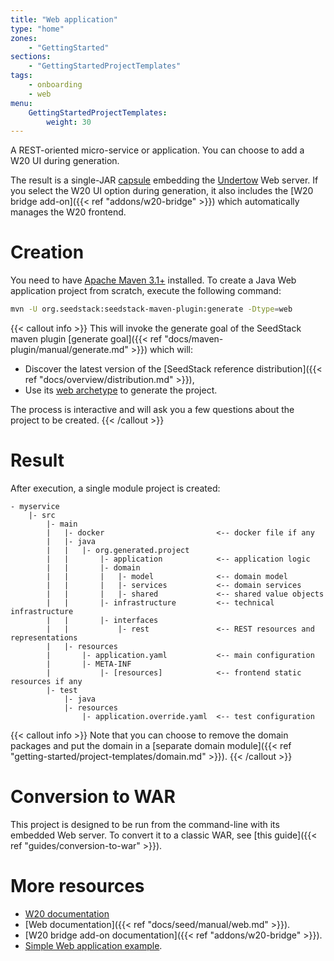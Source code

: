 ```yaml
---
title: "Web application"
type: "home"
zones:
    - "GettingStarted"
sections:
    - "GettingStartedProjectTemplates"
tags:
    - onboarding
    - web
menu:
    GettingStartedProjectTemplates:
        weight: 30
---
```


A REST-oriented micro-service or application. You can choose to add a W20 UI during generation. <!--more-->

The result is a single-JAR [capsule](http://www.capsule.io) embedding the [Undertow](http://undertow.io) Web server.
If you select the W20 UI option during generation, it also includes the [W20 bridge add-on]({{< ref "addons/w20-bridge" >}}) 
which automatically manages the W20 frontend.

# Creation

You need to have [Apache Maven 3.1+](https://maven.apache.org/) installed. 
To create a Java Web application project from scratch, execute the following command:

```bash
mvn -U org.seedstack:seedstack-maven-plugin:generate -Dtype=web
```

{{< callout info >}}
This will invoke the generate goal of the SeedStack maven plugin [generate goal]({{< ref "docs/maven-plugin/manual/generate.md" >}}) which will:

* Discover the latest version of the [SeedStack reference distribution]({{< ref "docs/overview/distribution.md" >}}),
* Use its [web archetype](http://search.maven.org/#search%7Cga%7C1%7Cg%3A%22org.seedstack%22%20a%3A%22web-archetype%22) to generate the project.

The process is interactive and will ask you a few questions about the project to be created.
{{< /callout >}}

# Result
 
After execution, a single module project is created:

```plain
- myservice
    |- src
        |- main
        |   |- docker                         <-- docker file if any
        |   |- java
        |   |   |- org.generated.project
        |   |       |- application            <-- application logic
        |   |       |- domain
        |   |       |   |- model              <-- domain model
        |   |       |   |- services           <-- domain services
        |   |       |   |- shared             <-- shared value objects
        |   |       |- infrastructure         <-- technical infrastructure
        |   |       |- interfaces       
        |   |           |- rest               <-- REST resources and representations
        |   |- resources
        |       |- application.yaml           <-- main configuration
        |       |- META-INF
        |           |- [resources]            <-- frontend static resources if any
        |- test
            |- java
            |- resources
                |- application.override.yaml  <-- test configuration
```

{{< callout info >}}
Note that you can choose to remove the domain packages and put the domain in a [separate domain module]({{< ref "getting-started/project-templates/domain.md" >}}).
{{< /callout >}}

# Conversion to WAR

This project is designed to be run from the command-line with its embedded Web server. To convert it to a classic WAR,
see [this guide]({{< ref "guides/conversion-to-war" >}}).
        

# More resources

* [W20 documentation](https://w20-framework.github.io)
* [Web documentation]({{< ref "docs/seed/manual/web.md" >}}).
* [W20 bridge add-on documentation]({{< ref "addons/w20-bridge" >}}).
* [Simple Web application example](https://github.com/seedstack/store-webapp-sample).
